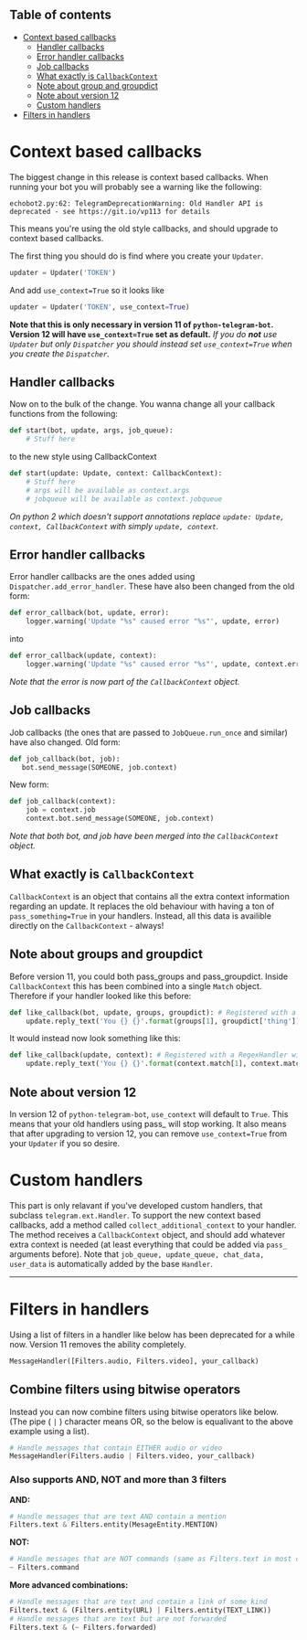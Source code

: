 ## Table of contents
* [Context based callbacks](#context-based-callbacks)
    * [Handler callbacks](#handler-callbacks)
    * [Error handler callbacks](#error-handler-callbacks)
    * [Job callbacks](#job-callbacks)
    * [What exactly is `CallbackContext`](#what-exactly-is-callbackcontext)
    * [Note about group and groupdict](#note-about-group-and-groupdict)
    * [Note about version 12](#note-about-version-12)
    * [Custom handlers](#custom-handlers)
* [Filters in handlers](#filters-in-handlers)

# Context based callbacks
The biggest change in this release is context based callbacks. When running your bot you will probably see a warning like the following:
```
echobot2.py:62: TelegramDeprecationWarning: Old Handler API is deprecated - see https://git.io/vp113 for details
```
This means you're using the old style callbacks, and should upgrade to context based callbacks.

The first thing you should do is find where you create your `Updater`.
``` python
updater = Updater('TOKEN')
```
And add `use_context=True` so it looks like
```python
updater = Updater('TOKEN', use_context=True)
```
**Note that this is only necessary in version 11 of `python-telegram-bot`. Version 12 will have `use_context=True` set as default.**
_If you do **not** use `Updater` but only `Dispatcher` you should instead set `use_context=True` when you create the `Dispatcher`._

## Handler callbacks
Now on to the bulk of the change. You wanna change all your callback functions from the following:
``` python
def start(bot, update, args, job_queue):
    # Stuff here
```

to the new style using CallbackContext
``` python
def start(update: Update, context: CallbackContext):
    # Stuff here
    # args will be available as context.args
    # jobqueue will be available as context.jobqueue
```
_On python 2 which doesn't support annotations replace `update: Update, context, CallbackContext` with simply `update, context`._

## Error handler callbacks
Error handler callbacks are the ones added using `Dispatcher.add_error_handler`. These have also been changed from the old form:
```python
def error_callback(bot, update, error):
    logger.warning('Update "%s" caused error "%s"', update, error)
```
into
```python
def error_callback(update, context):
    logger.warning('Update "%s" caused error "%s"', update, context.error)
```
_Note that the error is now part of the `CallbackContext` object._

## Job callbacks
Job callbacks (the ones that are passed to `JobQueue.run_once` and similar) have also changed. Old form:
``` python
def job_callback(bot, job):
   bot.send_message(SOMEONE, job.context)
```
New form:
``` python
def job_callback(context):
    job = context.job
    context.bot.send_message(SOMEONE, job.context)
```
_Note that both bot, and job have been merged into the `CallbackContext` object._

## What exactly is `CallbackContext`
`CallbackContext` is an object that contains all the extra context information regarding an update. It replaces the old behaviour with having a ton of `pass_something=True` in your handlers. Instead, all this data is availible directly on the `CallbackContext` - always!

## Note about groups and groupdict
Before version 11, you could both pass_groups and pass_groupdict. Inside `CallbackContext` this has been combined into a single `Match` object. Therefore if your handler looked like this before:
``` python
def like_callback(bot, update, groups, groupdict): # Registered with a RegexHandler with pattern (?i)i (like|dislike) (?P<thing>.*)
    update.reply_text('You {} {}'.format(groups[1], groupdict['thing'])
```
It would instead now look something like this:
``` python
def like_callback(update, context): # Registered with a RegexHandler with pattern (?i)i (like|dislike) (?P<thing>.*)
    update.reply_text('You {} {}'.format(context.match[1], context.match.groupdict()['thing'])
```

## Note about version 12
In version 12 of `python-telegram-bot`, `use_context` will default to `True`. This means that your old handlers using pass_ will stop working. It also means that after upgrading to version 12, you can remove `use_context=True` from your `Updater` if you so desire.

# Custom handlers
This part is only relavant if you've developed custom handlers, that subclass `telegram.ext.Handler`. To support the new context based callbacks, add a method called `collect_additional_context` to your handler. The method receives a `CallbackContext` object, and should add whatever extra context is needed (at least everything that could be added via `pass_` arguments before). Note that `job_queue, update_queue, chat_data, user_data` is automatically added by the base `Handler`.

***

# Filters in handlers
Using a list of filters in a handler like below has been deprecated for a while now. Version 11 removes the ability completely.
``` python
MessageHandler([Filters.audio, Filters.video], your_callback)
```
## Combine filters using bitwise operators
Instead you can now combine filters using bitwise operators like below. (The pipe ( `|` ) character means OR, so the below is equalivant to the above example using a list).
``` python
# Handle messages that contain EITHER audio or video
MessageHandler(Filters.audio | Filters.video, your_callback)
```
### Also supports AND, NOT and more than 3 filters
**AND:**
```python
# Handle messages that are text AND contain a mention
Filters.text & Filters.entity(MesageEntity.MENTION)
```
**NOT:**
``` python
# Handle messages that are NOT commands (same as Filters.text in most cases)
~ Filters.command
```
**More advanced combinations:**
``` python
# Handle messages that are text and contain a link of some kind
Filters.text & (Filters.entity(URL) | Filters.entity(TEXT_LINK))
# Handle messages that are text but are not forwarded
Filters.text & (~ Filters.forwarded)
```
